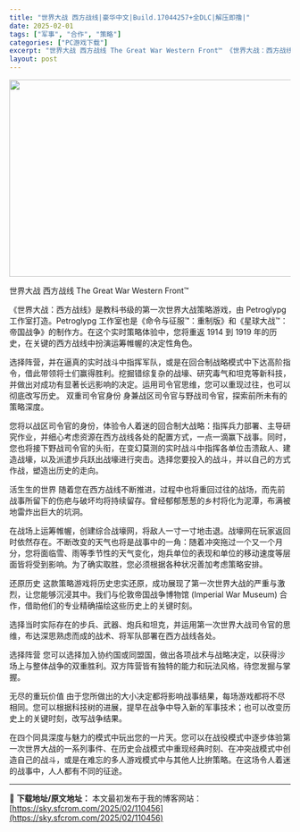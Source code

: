 ```yaml
---
title: "世界大战 西方战线|豪华中文|Build.17044257+全DLC|解压即撸|"
date: 2025-02-01
tags: ["军事", "合作", "策略"]
categories: ["PC游戏下载"]
excerpt: "世界大战 西方战线 The Great War Western Front™ 《世界大战：西方战线》是教科书级的第一次世界大战策略游戏，由 Petroglypg 工作室打造。Petroglypg 工作室也是《命令与征服™：重制版》和《星球大战™：帝国战争》的制作方。在这个实时策略体验中，您将重返 1&hellip;"
layout: post
---
```


<img class="aligncenter size-full wp-image-110450" src="https://sky.sfcrom.com/wp-content/uploads/2025/02/2025020113324034.webp" alt="" width="616" height="353" />

世界大战 西方战线 The Great War Western Front™

《世界大战：西方战线》是教科书级的第一次世界大战策略游戏，由 Petroglypg 工作室打造。Petroglypg 工作室也是《命令与征服™：重制版》和《星球大战™：帝国战争》的制作方。在这个实时策略体验中，您将重返 1914 到 1919 年的历史，在关键的西方战线中扮演运筹帷幄的决定性角色。

选择阵营，并在逼真的实时战斗中指挥军队，或是在回合制战略模式中下达高阶指令，借此带领将士们赢得胜利。挖掘错综复杂的战壕、研究毒气和坦克等新科技，并做出对成功有显著长远影响的决定。运用司令官思维，您可以重现过往，也可以彻底改写历史。
双重司令官身份
身兼战区司令官与野战司令官，探索前所未有的策略深度。

您将以战区司令官的身份，体验令人着迷的回合制大战略：指挥兵力部署、主导研究作业，并细心考虑资源在西方战线各处的配置方式，一点一滴赢下战事。同时，您也将接下野战司令官的头衔，在变幻莫测的实时战斗中指挥各单位击溃敌人、建造战壕，以及派遣步兵跃出战壕进行突击。选择您要投入的战斗，并以自己的方式作战，塑造出历史的走向。

活生生的世界
随着您在西方战线不断推进，过程中也将重回过往的战场，而先前战事所留下的伤疤与破坏均将持续留存。曾经郁郁葱葱的乡村将化为泥潭，布满被地雷炸出巨大的坑洞。

在战场上运筹帷幄，创建综合战壕网，将敌人一寸一寸地击退。战壕网在玩家返回时依然存在。不断改变的天气也将是战事中的一角：随着冲突拖过一个又一个月分，您将面临雪、雨等季节性的天气变化，炮兵单位的表现和单位的移动速度等层面皆将受到影响。为了确实取胜，您必须根据各种状况善加考虑策略安排。

还原历史
这款策略游戏将历史忠实还原，成功展现了第一次世界大战的严重与激烈，让您能够沉浸其中。我们与伦敦帝国战争博物馆 (Imperial War Museum) 合作，借助他们的专业精确描绘这些历史上的关键时刻。

选择当时实际存在的步兵、武器、炮兵和坦克，并运用第一次世界大战司令官的思维，布达深思熟虑而成的战术、将军队部署在西方战线各处。

选择阵营
您可以选择加入协约国或同盟国，做出各项战术与战略决定，以获得沙场上与整体战争的双重胜利。双方阵营皆有独特的能力和玩法风格，待您发掘与掌握。

无尽的重玩价值
由于您所做出的大小决定都将影响战事结果，每场游戏都将不尽相同。您可以根据科技树的进展，提早在战争中导入新的军事技术；也可以改变历史上的关键时刻，改写战争结果。

在四个同具深度与魅力的模式中玩出您的一片天。您可以在战役模式中逐步体验第一次世界大战的一系列事件、在历史会战模式中重现经典时刻、在冲突战模式中创造自己的战斗，或是在难忘的多人游戏模式中与其他人比拚策略。在这场令人着迷的战事中，人人都有不同的征途。

---
📖 **下载地址/原文地址：** 本文最初发布于我的博客网站：[https://sky.sfcrom.com/2025/02/110456](https://sky.sfcrom.com/2025/02/110456)

